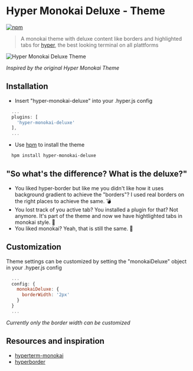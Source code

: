 # Hyper Monokai Deluxe - Theme
[![npm](https://img.shields.io/npm/dm/hyper-monokai-deluxe.svg?label=DL&style=flat-square)]()

> A monokai theme with deluxe content like borders and highlighted tabs for [hyper](https://hyper.is), the best looking terminal on all plattforms

![Hyper Monokai Deluxe Theme](https://raw.githubusercontent.com/hummal/hyper-monokai-deluxe/master/example.png)

*Inspired by the original Hyper Monokai Theme*

## Installation
* Insert "hyper-monokai-deluxe" into your .hyper.js config
```javascript
  ...
  plugins: [
    'hyper-monokai-deluxe'
  ],
  ...
```
* Use [hpm](https://github.com/zeit/hpm) to install the theme
```bash
  hpm install hyper-monokai-deluxe
```

## "So what's the difference? What is the deluxe?"
* You liked hyper-border but like me you didn't like how it uses background gradient to achieve the "borders"? 
I used real borders on the right places to achieve the same. :bomb: 
* You lost track of you active tab? You installed a plugin for that? Not anymore. It's part of the theme and now we have
hightlighted tabs in monokai style. :gem:
* You liked monokai? Yeah, that is still the same. :couple_with_heart:

## Customization
Theme settings can be customized by setting the "monokaiDeluxe" object in your .hyper.js config
```javascript
  ...
  config: {
    monokaiDeluxe: {
      borderWidth: '2px'
    }
  }
  ...
```
*Currently only the border width can be customized*

## Resources and inspiration
* [hyperterm-monokai](https://github.com/arkhamdev/hyperterm-monokai)
* [hyperborder](https://github.com/webmatze/hyperborder)
